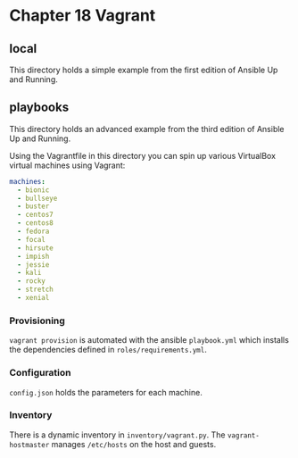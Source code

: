 # Chapter 18 Vagrant

## local

This directory holds a simple example from the first edition of Ansible Up and Running.

## playbooks

This directory holds an advanced example from the third edition of Ansible Up and Running.

Using the Vagrantfile in this directory you can spin up various VirtualBox virtual machines using Vagrant:

```yaml
machines:
  - bionic
  - bullseye
  - buster
  - centos7
  - centos8
  - fedora
  - focal
  - hirsute
  - impish
  - jessie
  - kali
  - rocky
  - stretch
  - xenial
```

### Provisioning

`vagrant provision` is automated with the ansible `playbook.yml` which installs
the dependencies defined in `roles/requirements.yml`.

### Configuration

`config.json` holds the parameters for each machine.

### Inventory

There is a dynamic inventory in `inventory/vagrant.py`. The `vagrant-hostmaster`
manages `/etc/hosts` on the host and guests.
